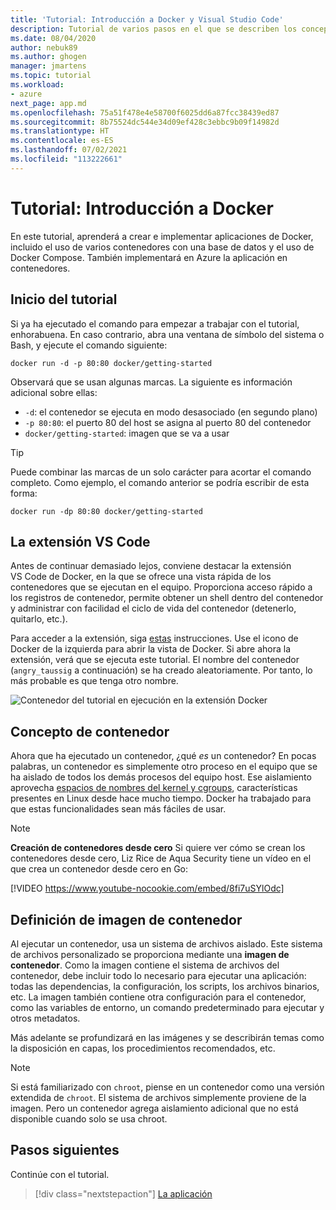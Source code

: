 ```yaml
---
title: 'Tutorial: Introducción a Docker y Visual Studio Code'
description: Tutorial de varios pasos en el que se describen los conceptos básicos sobre cómo trabajar con Docker con Visual Studio Code.
ms.date: 08/04/2020
author: nebuk89
ms.author: ghogen
manager: jmartens
ms.topic: tutorial
ms.workload:
- azure
next_page: app.md
ms.openlocfilehash: 75a51f478e4e58700f6025dd6a87fcc38439ed87
ms.sourcegitcommit: 8b75524dc544e34d09ef428c3ebbc9b09f14982d
ms.translationtype: HT
ms.contentlocale: es-ES
ms.lasthandoff: 07/02/2021
ms.locfileid: "113222661"
---
```

# <a name="tutorial-get-started-with-docker"></a>Tutorial: Introducción a Docker

En este tutorial, aprenderá a crear e implementar aplicaciones de Docker, incluido el uso de varios contenedores con una base de datos y el uso de Docker Compose. También implementará en Azure la aplicación en contenedores.

## <a name="start-the-tutorial"></a>Inicio del tutorial

Si ya ha ejecutado el comando para empezar a trabajar con el tutorial, enhorabuena.  En caso contrario, abra una ventana de símbolo del sistema o Bash, y ejecute el comando siguiente:

```cli
docker run -d -p 80:80 docker/getting-started
```

Observará que se usan algunas marcas. La siguiente es información adicional sobre ellas:

- `-d`: el contenedor se ejecuta en modo desasociado (en segundo plano)
- `-p 80:80`: el puerto 80 del host se asigna al puerto 80 del contenedor
- `docker/getting-started`: imagen que se va a usar

> [!TIP]
> Puede combinar las marcas de un solo carácter para acortar el comando completo.
> Como ejemplo, el comando anterior se podría escribir de esta forma:
>
> ```cli
> docker run -dp 80:80 docker/getting-started
> ```

## <a name="the-vs-code-extension"></a>La extensión VS Code

Antes de continuar demasiado lejos, conviene destacar la extensión VS Code de Docker, en la que se ofrece una vista rápida de los contenedores que se ejecutan en el equipo. Proporciona acceso rápido a los registros de contenedor, permite obtener un shell dentro del contenedor y administrar con facilidad el ciclo de vida del contenedor (detenerlo, quitarlo, etc.).

Para acceder a la extensión, siga [estas](https://code.visualstudio.com/docs/containers/overview) instrucciones. Use el icono de Docker de la izquierda para abrir la vista de Docker. Si abre ahora la extensión, verá que se ejecuta este tutorial. El nombre del contenedor (`angry_taussig` a continuación) se ha creado aleatoriamente. Por tanto, lo más probable es que tenga otro nombre.

![Contenedor del tutorial en ejecución en la extensión Docker](media/vs-tutorial-in-extension.png)

## <a name="what-is-a-container"></a>Concepto de contenedor

Ahora que ha ejecutado un contenedor, ¿qué *es* un contenedor? En pocas palabras, un contenedor es simplemente otro proceso en el equipo que se ha aislado de todos los demás procesos del equipo host. Ese aislamiento aprovecha [espacios de nombres del kernel y cgroups](https://medium.com/@saschagrunert/demystifying-containers-part-i-kernel-space-2c53d6979504), características presentes en Linux desde hace mucho tiempo. Docker ha trabajado para que estas funcionalidades sean más fáciles de usar.

> [!NOTE]
> **Creación de contenedores desde cero** Si quiere ver cómo se crean los contenedores desde cero, Liz Rice de Aqua Security tiene un vídeo en el que crea un contenedor desde cero en Go:
>
> [!VIDEO https://www.youtube-nocookie.com/embed/8fi7uSYlOdc]

## <a name="what-is-a-container-image"></a>Definición de imagen de contenedor

Al ejecutar un contenedor, usa un sistema de archivos aislado. Este sistema de archivos personalizado se proporciona mediante una **imagen de contenedor**. Como la imagen contiene el sistema de archivos del contenedor, debe incluir todo lo necesario para ejecutar una aplicación: todas las dependencias, la configuración, los scripts, los archivos binarios, etc. La imagen también contiene otra configuración para el contenedor, como las variables de entorno, un comando predeterminado para ejecutar y otros metadatos.

Más adelante se profundizará en las imágenes y se describirán temas como la disposición en capas, los procedimientos recomendados, etc.

> [!NOTE]
> Si está familiarizado con `chroot`, piense en un contenedor como una versión extendida de `chroot`. El sistema de archivos simplemente proviene de la imagen. Pero un contenedor agrega aislamiento adicional que no está disponible cuando solo se usa chroot.

## <a name="next-steps"></a>Pasos siguientes

Continúe con el tutorial.

> [!div class="nextstepaction"]
> [La aplicación](your-application.md)
